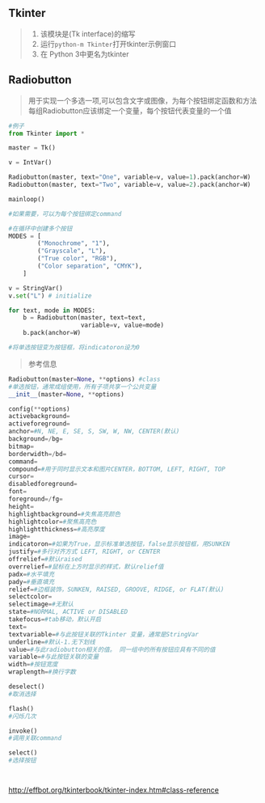 Tkinter
---
>1. 该模块是(Tk interface)的缩写
>1. 运行`python-m Tkinter`打开tkinter示例窗口
>1. 在 Python 3中更名为tkinter


## Radiobutton 
>用于实现一个多选一项,可以包含文字或图像，为每个按钮绑定函数和方法
每组Radiobutton应该绑定一个变量，每个按钮代表变量的一个值

```python
#例子
from Tkinter import *

master = Tk()

v = IntVar()

Radiobutton(master, text="One", variable=v, value=1).pack(anchor=W)
Radiobutton(master, text="Two", variable=v, value=2).pack(anchor=W)

mainloop()

#如果需要，可以为每个按钮绑定command 

#在循环中创建多个按钮
MODES = [
        ("Monochrome", "1"),
        ("Grayscale", "L"),
        ("True color", "RGB"),
        ("Color separation", "CMYK"),
    ]

v = StringVar()
v.set("L") # initialize

for text, mode in MODES:
    b = Radiobutton(master, text=text,
                    variable=v, value=mode)
    b.pack(anchor=W)

#将单选按钮变为按钮框，将indicatoron设为0
```
>参考信息
```python
Radiobutton(master=None, **options) #class
#单选按钮，通常成组使用，所有子项共享一个公共变量
__init__(master=None, **options)

config(**options)
activebackground=
activeforeground=
anchor=#N, NE, E, SE, S, SW, W, NW, CENTER(默认)
background=/bg=
bitmap=
borderwidth=/bd=
command=
compound=#用于同时显示文本和图片CENTER，BOTTOM, LEFT, RIGHT, TOP
cursor=
disabledforeground=
font=
foreground=/fg=
height=
highlightbackground=#失焦高亮颜色
highlightcolor=#聚焦高亮色
highlightthickness=#高亮厚度
image=
indicatoron=#如果为True，显示标准单选按钮，false显示按钮框，用SUNKEN 
justify=#多行对齐方式 LEFT, RIGHT, or CENTER
offrelief=#默认raised
overrelief=#鼠标在上方时显示的样式，默认relief值
padx=#水平填充
pady=#垂直填充
relief=#边框装饰，SUNKEN, RAISED, GROOVE, RIDGE, or FLAT(默认)
selectcolor=
selectimage=#无默认
state=#NORMAL, ACTIVE or DISABLED
takefocus=#tab移动，默认开启
text=
textvariable=#与此按钮关联的Tkinter 变量，通常是StringVar
underline=#默认-1.无下划线
value=#与此radiobutton相关的值。 同一组中的所有按钮应具有不同的值
variable=#与此按钮关联的变量
width=#按钮宽度
wraplength=#换行字数

deselect()
#取消选择

flash()
#闪烁几次

invoke()
#调用关联command 

select()
#选择按钮




```


http://effbot.org/tkinterbook/tkinter-index.htm#class-reference

